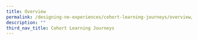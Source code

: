 ```yaml
---
title: Overview
permalink: /designing-ne-experiences/cohort-learning-journeys/overview/
description: ""
third_nav_title: Cohort Learning Journeys
---
```

